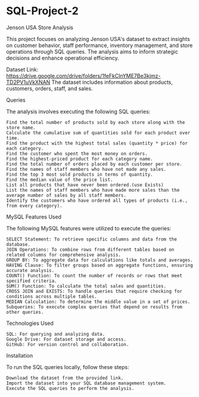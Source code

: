 # SQL-Project-2

Jenson USA Store Analysis

This project focuses on analyzing Jenson USA's dataset to extract insights on customer behavior, staff performance, inventory management, and store operations through SQL queries. The analysis aims to inform strategic decisions and enhance operational efficiency.

Dataset Link:
https://drive.google.com/drive/folders/1feFkClnYME7Be3kjmz-TD2PV1uVkXNAN
The dataset includes information about products, customers, orders, staff, and sales.

Queries

The analysis involves executing the following SQL queries:

    Find the total number of products sold by each store along with the store name.
    Calculate the cumulative sum of quantities sold for each product over time.
    Find the product with the highest total sales (quantity * price) for each category.
    Find the customer who spent the most money on orders.
    Find the highest-priced product for each category name.
    Find the total number of orders placed by each customer per store.
    Find the names of staff members who have not made any sales.
    Find the top 3 most sold products in terms of quantity.
    Find the median value of the price list.
    List all products that have never been ordered.(use Exists)
    List the names of staff members who have made more sales than the average number of sales by all staff members.
    Identify the customers who have ordered all types of products (i.e., from every category).

MySQL Features Used

The following MySQL features were utilized to execute the queries:

    SELECT Statement: To retrieve specific columns and data from the database.
    JOIN Operations: To combine rows from different tables based on related columns for comprehensive analysis.
    GROUP BY: To aggregate data for calculations like totals and averages.
    HAVING Clause: To filter groups based on aggregate functions, ensuring accurate analysis.
    COUNT() Function: To count the number of records or rows that meet specified criteria.
    SUM() Function: To calculate the total sales and quantities.
    CROSS JOIN and EXISTS: To handle queries that require checking for conditions across multiple tables.
    MEDIAN Calculation: To determine the middle value in a set of prices.
    Subqueries: To execute complex queries that depend on results from other queries.

Technologies Used

    SQL: For querying and analyzing data.
    Google Drive: For dataset storage and access.
    GitHub: For version control and collaboration.

Installation

To run the SQL queries locally, follow these steps:

    Download the dataset from the provided link.
    Import the dataset into your SQL database management system.
    Execute the SQL queries to perform the analysis.
